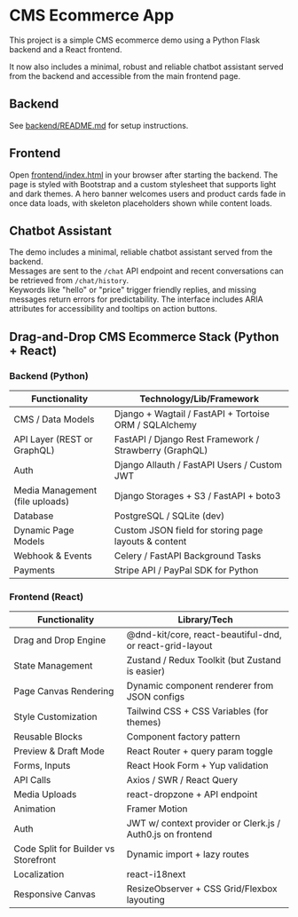 # CMS Ecommerce App

This project is a simple CMS ecommerce demo using a Python Flask backend and a React frontend.

It now also includes a minimal, robust and reliable chatbot assistant served from
the backend and accessible from the main frontend page.

## Backend

See [backend/README.md](backend/README.md) for setup instructions.

## Frontend

Open [frontend/index.html](frontend/index.html) in your browser after starting the backend. The page is styled with Bootstrap and a custom stylesheet that supports light and dark themes. A hero banner welcomes users and product cards fade in once data loads, with skeleton placeholders shown while content loads.

## Chatbot Assistant
The demo includes a minimal, reliable chatbot assistant served from the backend.  
Messages are sent to the `/chat` API endpoint and recent conversations can be retrieved from `/chat/history`.  
Keywords like "hello" or "price" trigger friendly replies, and missing messages return errors for predictability.
The interface includes ARIA attributes for accessibility and tooltips on action buttons.

## Drag-and-Drop CMS Ecommerce Stack (Python + React)

### Backend (Python)

| Functionality | Technology/Lib/Framework |
| --- | --- |
| CMS / Data Models | Django + Wagtail / FastAPI + Tortoise ORM / SQLAlchemy |
| API Layer (REST or GraphQL) | FastAPI / Django Rest Framework / Strawberry (GraphQL) |
| Auth | Django Allauth / FastAPI Users / Custom JWT |
| Media Management (file uploads) | Django Storages + S3 / FastAPI + boto3 |
| Database | PostgreSQL / SQLite (dev) |
| Dynamic Page Models | Custom JSON field for storing page layouts & content |
| Webhook & Events | Celery / FastAPI Background Tasks |
| Payments | Stripe API / PayPal SDK for Python |

### Frontend (React)

| Functionality | Library/Tech |
| --- | --- |
| Drag and Drop Engine | @dnd-kit/core, react-beautiful-dnd, or react-grid-layout |
| State Management | Zustand / Redux Toolkit (but Zustand is easier) |
| Page Canvas Rendering | Dynamic component renderer from JSON configs |
| Style Customization | Tailwind CSS + CSS Variables (for themes) |
| Reusable Blocks | Component factory pattern |
| Preview & Draft Mode | React Router + query param toggle |
| Forms, Inputs | React Hook Form + Yup validation |
| API Calls | Axios / SWR / React Query |
| Media Uploads | react-dropzone + API endpoint |
| Animation | Framer Motion |
| Auth | JWT w/ context provider or Clerk.js / Auth0.js on frontend |
| Code Split for Builder vs Storefront | Dynamic import + lazy routes |
| Localization | react-i18next |
| Responsive Canvas | ResizeObserver + CSS Grid/Flexbox layouting |
